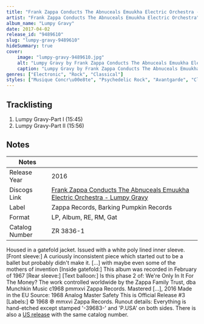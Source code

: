 ```yaml
---
title: "Frank Zappa Conducts The Abnuceals Emuukha Electric Orchestra - Lumpy Gravy"
artist: "Frank Zappa Conducts The Abnuceals Emuukha Electric Orchestra"
album_name: "Lumpy Gravy"
date: 2017-04-02
release_id: "9489610"
slug: "lumpy-gravy-9489610"
hideSummary: true
cover:
    image: "lumpy-gravy-9489610.jpg"
    alt: "Lumpy Gravy by Frank Zappa Conducts The Abnuceals Emuukha Electric Orchestra"
    caption: "Lumpy Gravy by Frank Zappa Conducts The Abnuceals Emuukha Electric Orchestra"
genres: ["Electronic", "Rock", "Classical"]
styles: ["Musique Concr\u00e8te", "Psychedelic Rock", "Avantgarde", "Classical"]
---
```


## Tracklisting
1. Lumpy Gravy-Part I (15:45)
2. Lumpy Gravy-Part II (15:56)



## Notes

| Notes          |             |
| ---------------| ----------- |
| Release Year   | 2016 |
| Discogs Link   | [Frank Zappa Conducts The Abnuceals Emuukha Electric Orchestra - Lumpy Gravy](https://www.discogs.com/release/9489610-Frank-Vincent-Zappa-Conducts-Abnuceals-Emuukha-Electric-Symphony-Orchestra-Chorus-Lumpy-Gravy) |
| Label          | Zappa Records, Barking Pumpkin Records |
| Format         | LP, Album, RE, RM, Gat |
| Catalog Number | ZR 3836-1 |

Housed in a gatefold jacket. Issued with a white poly lined inner sleeve.  [Front sleeve:] A curiously inconsistent piece which started out to be a ballet but probably didn't make it. [...] with maybe even some of the mothers of invention  [Inside gatefold:] This album was recorded in February of 1967  [Rear sleeve:] [Text balloon:] Is this phase 2 of: We're Only In It For The Money? The work controlled worldwide by the Zappa Family Trust, dba Munchkin Music c1968 pmmxvi Zappa Records. Mastered [...], 2016 Made in the EU Source: 1968 Analog Master Safety This is Official Release #3  [Labels:] © 1968 ℗ mmxvi Zappa Records.  Runout details: Everything is hand-etched except stamped '-39683-' and 'P.USA' on both sides.  There is also a [US release](http://www.discogs.com/release/9486212) with the same catalog number. 

